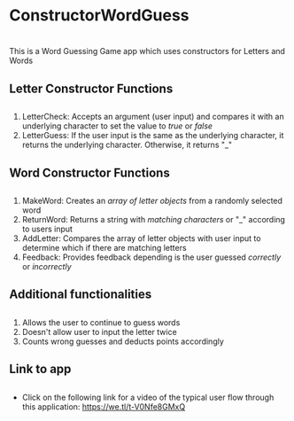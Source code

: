 # ConstructorWordGuess <h1>
This is a Word Guessing Game app which uses constructors for Letters and Words

## Letter Constructor Functions<h2>
1. LetterCheck: Accepts an argument (user input) and compares it with an underlying character to set the value to _true_ or _false_ 
2. LetterGuess: If the user input is the same as the underlying character, it returns the underlying character. Otherwise, it returns "_" 

## Word Constructor Functions<h2>
1. MakeWord: Creates an _array of letter objects_ from a randomly selected word
2. ReturnWord: Returns a string with _matching characters_ or "_" according to users input
3. AddLetter: Compares the array of letter objects with user input to determine which if there are matching letters
4. Feedback: Provides feedback depending is the user guessed _correctly_ or _incorrectly_

## Additional functionalities<h2>
1. Allows the user to continue to guess words
2. Doesn't allow user to input the letter twice
3. Counts wrong guesses and deducts points accordingly 

## Link to app <h2>
* Click on the following link for a video of the typical user flow through this application: https://we.tl/t-V0Nfe8GMxQ
